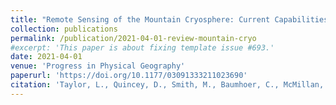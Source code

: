 ```yaml
---
title: "Remote Sensing of the Mountain Cryosphere: Current Capabilities, and Future Opportunities for Research."
collection: publications
permalink: /publication/2021-04-01-review-mountain-cryo
#excerpt: 'This paper is about fixing template issue #693.'
date: 2021-04-01
venue: 'Progress in Physical Geography'
paperurl: 'https://doi.org/10.1177/03091333211023690'
citation: 'Taylor, L., Quincey, D., Smith, M., Baumhoer, C., McMillan, M., Mansell, D. (2021): Remote Sensing of the Mountain Cryosphere: Current Capabilities, and Future Opportunities for Research. Progress in Physical Geography. https://doi.org/10.1177/03091333211023690.'
---
```


